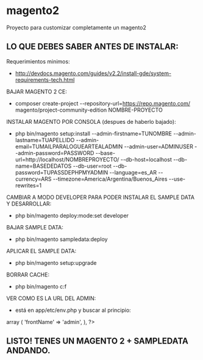 # magento2
Proyecto para customizar completamente un magento2

LO QUE DEBES SABER ANTES DE INSTALAR:
--------------------

Requerimientos minimos:
+ http://devdocs.magento.com/guides/v2.2/install-gde/system-requirements-tech.html

BAJAR MAGENTO 2 CE:
+ composer create-project --repository-url=https://repo.magento.com/ magento/project-community-edition NOMBRE-PROYECTO

INSTALAR MAGENTO POR CONSOLA (despues de haberlo bajado):
+ php bin/magento setup:install --admin-firstname=TUNOMBRE --admin-lastname=TUAPELLIDO --admin-email=TUMAILPARALOGUEARTEALADMIN --admin-user=ADMINUSER --admin-password=PASSWORD --base-url=http://localhost/NOMBREPROYECTO/ --db-host=localhost --db-name=BASEDEDATOS --db-user=root --db-password=TUPASSDEPHPMYADMIN --language=es_AR --currency=ARS --timezone=America/Argentina/Buenos_Aires --use-rewrites=1

CAMBIAR A MODO DEVELOPER PARA PODER INSTALAR EL SAMPLE DATA Y DESARROLLAR:
+ php bin/magento deploy:mode:set developer

BAJAR SAMPLE DATA:
+ php bin/magento sampledata:deploy

APLICAR EL SAMPLE DATA:
+ php bin/magento setup:upgrade

BORRAR CACHE:
+ php bin/magento c:f

VER COMO ES LA URL DEL ADMIN:
+ está en  app/etc/env.php y buscar al principio:
<?php
    return array (
      'backend' =>
      array (
        'frontName' => 'admin',
      ),

?>



 LISTO! TENES UN MAGENTO 2 + SAMPLEDATA ANDANDO.
--------------------

